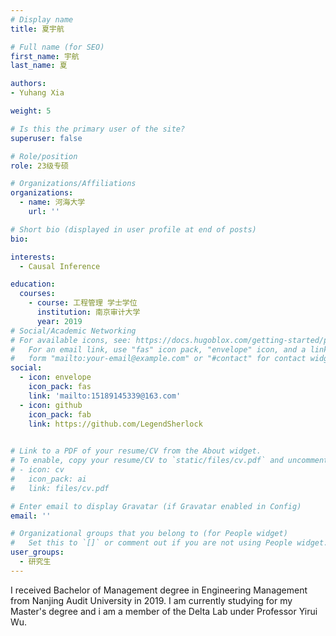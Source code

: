 ```yaml
---
# Display name
title: 夏宇航

# Full name (for SEO)
first_name: 宇航
last_name: 夏

authors:
- Yuhang Xia

weight: 5

# Is this the primary user of the site?
superuser: false

# Role/position
role: 23级专硕

# Organizations/Affiliations
organizations:
  - name: 河海大学
    url: ''

# Short bio (displayed in user profile at end of posts)
bio: 

interests:
  - Causal Inference

education:
  courses:
    - course: 工程管理 学士学位
      institution: 南京审计大学
      year: 2019
# Social/Academic Networking
# For available icons, see: https://docs.hugoblox.com/getting-started/page-builder/#icons
#   For an email link, use "fas" icon pack, "envelope" icon, and a link in the
#   form "mailto:your-email@example.com" or "#contact" for contact widget.
social:
  - icon: envelope
    icon_pack: fas
    link: 'mailto:15189145339@163.com'
  - icon: github
    icon_pack: fab
    link: https://github.com/LegendSherlock

  
# Link to a PDF of your resume/CV from the About widget.
# To enable, copy your resume/CV to `static/files/cv.pdf` and uncomment the lines below.
# - icon: cv
#   icon_pack: ai
#   link: files/cv.pdf

# Enter email to display Gravatar (if Gravatar enabled in Config)
email: ''

# Organizational groups that you belong to (for People widget)
#   Set this to `[]` or comment out if you are not using People widget.
user_groups:
  - 研究生
---
```


I received Bachelor of Management degree in Engineering Management from Nanjing Audit University in 2019. I am currently studying for my Master's degree and i am a member of the Delta Lab under Professor Yirui Wu.
